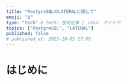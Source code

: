 ```yaml
---
title: "PostgreSQLのLATERALに関して"
emoji: "⏳"
type: "tech" # tech: 技術記事 / idea: アイデア
topics: ["PostgreSQL", "LATERAL"]
published: false
# published_at: 2025-10-05 17:00
---
```


# はじめに
